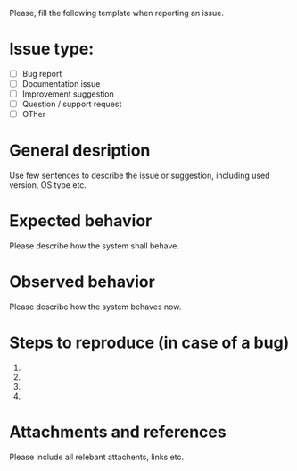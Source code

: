 Please, fill the following template when reporting an issue.

# Issue type:
 - [ ] Bug report
 - [ ] Documentation issue
 - [ ] Improvement suggestion
 - [ ] Question / support request
 - [ ] OTher

# General desription
Use few sentences to describe the issue or suggestion, including used version, OS type etc.


# Expected behavior
Please describe how the system shall behave.

# Observed behavior
Please describe how the system behaves now.

# Steps to reproduce (in case of a bug) 
1.
2.
3.
4.


# Attachments and references
Please include all relebant attachents, links etc.
